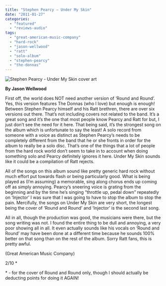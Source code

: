 ```yaml
---
title: "Stephen Pearcy – Under My Skin"
date: "2011-01-27"
categories: 
  - "featured"
  - "reviews-audio"
tags: 
  - "great-american-music-company"
  - "hard-rock"
  - "jason-wellwood"
  - "ratt"
  - "solo-album"
  - "stephen-pearcy"
  - "the-donnas"
---
```


![Stephen Pearcy - Under My Skin cover art](http://www.hellbound.ca/wp-content/uploads/2011/01/pearcy.jpg "Stephen Pearcy - Under My Skin")

**By Jason Wellwood**

First off, the world does NOT need another version of ‘Round and Round’. Yes, this version features The Donnas (who I love) but enough is enough! Between Stephen Pearcy himself and his Ratt brethren, there are over six versions out there. That’s not including covers not related to the band. It’s a great song and it’s the one that most people know Pearcy and Ratt for but, I just don’t see the need for it here. That being said, it’s the strongest song on the album which is unfortunate to say the least! A solo record from someone with a voice as distinct as Stephen Pearcy’s needs to be completely different from the band that he or she fronts in order for the album to really be a solo disc. That’s one of the things that a lot of people from the hard rock world don’t seem to take in to account when doing something solo and Pearcy definitely ignores it here. Under My Skin sounds like it could be a compilation of Ratt rejects.

All of the songs on this album sound like pretty generic hard rock without much effort put towards flash or being particularly good. What is being played as (I’m assuming) a memorable, sing along chorus ends up coming off as simply annoying. Pearcy’s sneering voice is grating from the beginning and by the time he’s singing “throttle up, pedal down” repeatedly on ‘Injector’ I was sure that I was going to have to stop the album to stop the pain. Mercifully, the songs on Under My Skin are very short, the longest being the cover of ‘Round and Round’ and ‘Injector’ is the second last song.

All in all, though the production was good, the musicians were there, but the song writing was not. I found the entire thing to be dull and annoying, a very poor showing all in all. It even actually sounds like his vocals on ‘Round and Round’ may have been done at a different time because he sounds 100% better on that song than on the rest of the album. Sorry Ratt fans, this is pretty awful.

(Great American Music Company)

2/10 \*

\* - for the cover of Round and Round only, though I should actually be deducting points for doing it AGAIN!
